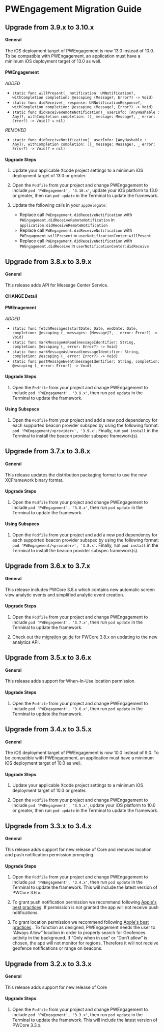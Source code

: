 # PWEngagement Migration Guide

## Upgrade from 3.9.x to 3.10.x

#### General

The iOS deployment target of PWEngagement is now 13.0 instead of 10.0. To be compatible with PWEngagement, an application must have a minimum iOS deployment target of 13.0 as well.

#### PWEngagement

*ADDED*

* `static func willPresent(_ notification: UNNotification?, withCompletion completion: @escaping (Message?, Error?) -> Void)`
* `static func didReceive(_ response: UNNotificationResponse?, withCompletion completion: @escaping (Message?, Error?) -> Void)`
* `static func didReceiveRemoteNotification(_ userInfo: [AnyHashable : Any]?, withCompletion completion: ((_ message: Message?, _ error: Error?) -> Void)? = nil)` 

*REMOVED*

* `static func didReceiveNotification(_ userInfo: [AnyHashable : Any]?, withCompletion completion: ((_ message: Message?, _ error: Error?) -> Void)? = nil)`

#### Upgrade Steps

1. Update your applicable Xcode project settings to a minimum iOS deployment target of 13.0 or greater.

2. Open the `Podfile` from your project and change PWEngagement to include `pod 'PWEngagement', '3.10.x'`, update your iOS platform to 13.0 or greater, then run `pod update` in the Terminal to update the framework.

3. Update the following calls in your `appDelegate`:
    - Replace call `PWEngagement.didReceiveNotification` with `PWEngagement.didReceiveRemoteNotification` in `application:didReceiveRemoteNotification`
    - Replace call `PWEngagement.didReceiveNotification` with `PWEngagement.willPresent` in `userNotificationCenter:willPesent`
    - Replace call `PWEngagement.didReceiveNotification` with `PWEngagement.didReceive` in `userNotificationCenter:didReceive`

## Upgrade from 3.8.x to 3.9.x

#### General

This release adds API for Message Center Service.

#### CHANGE Detail

#### PWEnagement

*ADDED*

* `static func fetchMessages(startDate: Date, endDate: Date, completion: @escaping (_ messages: [Message]?, _ error: Error?) -> Void)`
* `static func markMessageAsRead(messageIdentifier: String, completion: @escaping (_ error: Error?) -> Void)` 
* `static func markMessageAsUnread(messageIdentifier: String, completion: @escaping (_ error: Error?) -> Void)`
* `static func postMessageEvent(messageIdentifier: String, completion: @escaping (_ error: Error?) -> Void)`

#### Upgrade Steps

1. Open the `Podfile` from your project and change PWEngagement to include `pod 'PWEngagement', '3.9.x'`, then run `pod update` in the Terminal to update the framework.

#### Using Subspecs

1. Open the `Podfile` from your project and add a new pod dependency for each supported beacon provider subspec by using the following format:  `pod 'PWEngagement/<provider>', '3.9.x'`. Finally, run `pod install` in the Terminal to install the beacon provider subspec framework(s).

## Upgrade from 3.7.x to 3.8.x

#### General

This release updates the distribution packaging format to use the new XCFramework binary format.

#### Upgrade Steps

1. Open the `Podfile` from your project and change PWEngagement to include `pod 'PWEngagement', '3.8.x'`, then run `pod update` in the Terminal to update the framework.

#### Using Subspecs

1. Open the `Podfile` from your project and add a new pod dependency for each supported beacon provider subspec by using the following format:  `pod 'PWEngagement/<provider>', '3.8.x'`. Finally, run `pod install` in the Terminal to install the beacon provider subspec framework(s).

## Upgrade from 3.6.x to 3.7.x

#### General

This release includes PWCore 3.8.x which contains new automatic screen view analytic events and simplified analytic event creation.

#### Upgrade Steps

1. Open the `Podfile` from your project and change PWEngagement to include `pod 'PWEngagement', '3.7.x'`, then run `pod update` in the Terminal to update the framework.

2. Check out the [migration guide](https://github.com/phunware/maas-core-ios-sdk/blob/master/MIGRATION.md) for PWCore 3.8.x on updating to the new analytics API.

## Upgrade from 3.5.x to 3.6.x

#### General

This release adds support for When-In-Use location permission.

#### Upgrade Steps

1. Open the `Podfile` from your project and change PWEngagement to include `pod 'PWEngagement', '3.6.x'`, then run `pod update` in the Terminal to update the framework.

## Upgrade from 3.4.x to 3.5.x

#### General

The iOS deployment target of PWEngagement is now 10.0 instead of 9.0. To be compatible with PWEngagement, an application must have a minimum iOS deployment target of 10.0 as well.

#### Upgrade Steps

1. Update your applicable Xcode project settings to a minimum iOS deployment target of 10.0 or greater.

2. Open the `Podfile` from your project and change PWEngagement to include `pod 'PWEngagement', '3.5.x'`, update your iOS platform to 10.0 or greater, then run `pod update` in the Terminal to update the framework.

## Upgrade from 3.3.x to 3.4.x

#### General

This release adds support for new release of Core and removes location and push notification permission prompting

#### Upgrade Steps

1. Open the `Podfile` from your project and change PWEngagement to include `pod 'PWEngagement', '3.4.x'`, then run `pod update` in the Terminal to update the framework. This will include the latest version of PWCore 3.6.x.

2. To grant push notification permission we recommend following [Apple's best practices](https://developer.apple.com/library/content/documentation/NetworkingInternet/Conceptual/RemoteNotificationsPG/SupportingNotificationsinYourApp.html). If permission is not granted the app will not receive push notifications.

3. To grant location permission we recommend following [Apple's best practices](https://developer.apple.com/documentation/corelocation/choosing_the_authorization_level_for_location_services/requesting_always_authorization?language=objc) . To function as designed, PWEngagement needs the user to “Always Allow” location in order to properly search for Geofences activity in the background.  If “Only when in use” or “Don’t allow” is chosen, the app will not monitor for regions. Therefore it will not receive geofence notifications or range on beacons.

## Upgrade from 3.2.x to 3.3.x

#### General

This release adds support for new release of Core

#### Upgrade Steps

1. Open the `Podfile` from your project and change PWEngagement to include `pod 'PWEngagement', '3.3.x'`, then run `pod update` in the Terminal to update the framework. This will include the latest version of PWCore 3.3.x.
